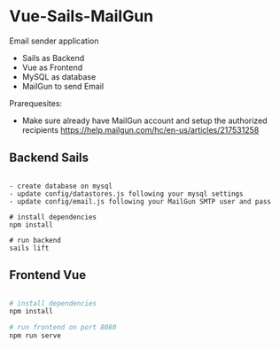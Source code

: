 # Vue-Sails-MailGun

Email sender application 
- Sails as Backend 
- Vue as Frontend
- MySQL as database
- MailGun to send Email

Prarequesites:
- Make sure already have MailGun account and setup the authorized recipients
  https://help.mailgun.com/hc/en-us/articles/217531258


## Backend Sails

``` sails

- create database on mysql
- update config/datastores.js following your mysql settings
- update config/email.js following your MailGun SMTP user and pass

# install dependencies
npm install

# run backend
sails lift

```

## Frontend Vue

``` bash

# install dependencies
npm install

# run frontend on port 8080
npm run serve

```


